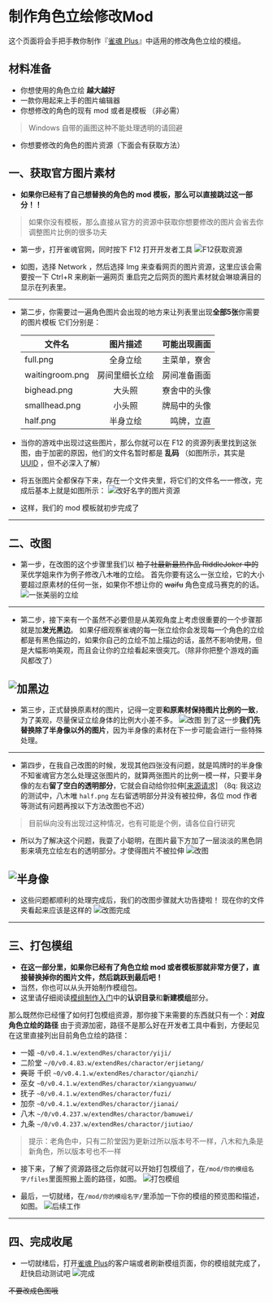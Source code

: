 # 制作角色立绘修改Mod

这个页面将会手把手教你制作『[雀魂 Plus](https://github.com/MajsoulPlus/majsoul-plus)』中适用的修改角色立绘的模组。

## 材料准备

- 你想使用的角色立绘 **越大越好**
- 一款你用起来上手的图片编辑器
- 你想修改的角色的现有 mod 或者是模板 （非必需）
>Windows 自带的画图这种不能处理透明的请回避
- 你想要修改的角色的图片资源（下面会有获取方法）

## 一、获取官方图片素材
- **如果你已经有了自己想替换的角色的 mod 模板，那么可以直接跳过这一部分！！**

> 如果你没有模板，那么直接从官方的资源中获取你想要修改的图片会省去你调整图片比例的很多功夫
- 第一步，打开雀魂官网，同时按下 F12 打开开发者工具
![F12获取资源](https://github.com/40chyan/majsoul-plus-wiki/blob/master/imagemod_pics/1.png?raw=true)

- 如图，选择 Network ，然后选择 Img 来查看网页的图片资源，这里应该会需要按一下 Ctrl+R 来刷新一遍网页
重启完之后网页的图片素材就会琳琅满目的显示在列表里。
---
- 第二步，你需要过一遍角色图片会出现的地方来让列表里出现**全部5张**你需要的图片模板
它们分别是：

     文件名|图片描述|可能出现画面
     --|:--:|--:
    full.png|全身立绘|主菜单，寮舍
    waitingroom.png|房间里细长立绘|房间准备画面
    bighead.png|大头照|寮舍中的头像
    smallhead.png|小头照|牌局中的头像
    half.png|半身立绘|鸣牌，立直
  
- 当你的游戏中出现过这些图片，那么你就可以在 F12 的资源列表里找到这张图，由于加密的原因，他们的文件名暂时都是 **乱码** （如图所示，其实是 [UUID](https://w3c.github.io/FileAPI/#unicodeBlobURL) ，但不必深入了解）
- 将五张图片全都保存下来，存在一个文件夹里，将它们的文件名一一修改，完成后基本上就是如图所示：
![改好名字的图片资源](https://github.com/40chyan/majsoul-plus-wiki/blob/master/imagemod_pics/2.png?raw=true)

- 这样，我们的 mod 模板就初步完成了
---

## 二、改图
- 第一步，在改图的这个步骤里我们以 ~~柚子社最新最热作品 RiddleJoker 中的~~ 茉优学姐来作为例子修改八木唯的立绘。
首先你要有这么一张立绘，它的大小要超过原素材的任何一张，如果你不想让你的 ~~waifu~~ 角色变成马赛克的的话。
![一张美丽的立绘](https://github.com/40chyan/majsoul-plus-wiki/blob/master/imagemod_pics/3.png?raw=true)
---
- 第二步，接下来有一个虽然不必要但是从美观角度上考虑很重要的一个步骤那就是加**发光黑边**。
   如果仔细观察雀魂的每一张立绘你会发现每一个角色的立绘都是有黑色描边的，如果你自己的立绘不加上描边的话，虽然不影响使用，但是大幅影响美观，而且会让你的立绘看起来很突兀。（除非你把整个游戏的画风都改了）

![加黑边](https://github.com/40chyan/majsoul-plus-wiki/blob/master/imagemod_pics/4.png?raw=true)
---

- 第三步，正式替换原素材的图片，记得一定要**和原素材保持图片比例的一致**，为了美观，尽量保证立绘身体的比例大小差不多。
  ![改图](https://github.com/40chyan/majsoul-plus-wiki/blob/master/imagemod_pics/5.png?raw=true)
  到了这一步**我们先替换除了半身像以外的图片**，因为半身像的素材在下一步可能会进行一些特殊处理。
---

- 第四步，在我自己改图的时候，发现其他四张没有问题，就是鸣牌时的半身像
  不知雀魂官方怎么处理这张图片的，就算两张图片的比例一模一样，只要半身像的左右**留了空白的透明部分**，它就会自动给你拉伸[[来源请求]](https://zh.wikipedia.org/wiki/Wikipedia:%E6%9D%A5%E6%BA%90%E8%AF%B7%E6%B1%82) （8q: 我这边的测试中，八木唯 `half.png` 左右留透明部分并没有被拉伸，各位 mod 作者等测试有问题再按以下方法改图也不迟）
> 目前纵向没有出现过这种情况，也有可能是个例，请各位自行研究
- 所以为了解决这个问题，我耍了小聪明，在图片最下方加了一层淡淡的黑色阴影来填充立绘左右的透明部分。才使得图片不被拉伸
  ![改图](https://github.com/40chyan/majsoul-plus-wiki/blob/master/imagemod_pics/6.png?raw=true)

![半身像](https://github.com/40chyan/majsoul-plus-wiki/blob/master/imagemod_pics/7.png?raw=true)
---
- 这些问题都顺利的处理完成后，我们的改图步骤就大功告捷啦！
  现在你的文件夹看起来应该是这样的
  ![改图完成](https://github.com/40chyan/majsoul-plus-wiki/blob/master/imagemod_pics/8.png?raw=true)
---

## 三、打包模组
- **在这一部分里，如果你已经有了角色立绘 mod 或者模板那就非常方便了，直接替换掉你的图片文件，然后跳跃到最后吧！**
- 当然，你也可以从头开始制作模组包。
- 这里请仔细阅读[模组制作入门](https://github.com/MajsoulPlus/majsoul-plus-wiki/blob/master/CourseMod.md)中的**认识目录**和**新建模组**部分。

那么既然你已经懂了如何打包模组资源，那你接下来需要的东西就只有一个：**对应角色立绘的路径**
由于资源加密，路径不是那么好在开发者工具中看到，方便起见在这里直接列出目前角色立绘的路径：

- 一姬 `~0/v0.4.1.w/extendRes/charactor/yiji/`
- 二阶堂 `~/0/v0.4.83.w/extendRes/charactor/erjietang/`
- ~~爽哥~~ 千织 `~0/v0.4.1.w/extendRes/charactor/qianzhi/`
- 巫女 `~0/v0.4.1.w/extendRes/charactor/xiangyuanwu/`
- 抚子 `~0/v0.4.1.w/extendRes/charactor/fuzi/`
- 加奈 `~0/v0.4.1.w/extendRes/charactor/jianai/`
- 八木 `~/0/v0.4.237.w/extendRes/charactor/bamuwei/`
- 九条 `~/0/v0.4.237.w/extendRes/charactor/jiutiao/`
> 提示：老角色中，只有二阶堂因为更新过所以版本号不一样，八木和九条是新角色，所以版本号也不一样

- 接下来，了解了资源路径之后你就可以开始打包模组了，在`/mod/你的模组名字/files`里面照搬上面的路径，如图。
  ![打包模组](https://github.com/40chyan/majsoul-plus-wiki/blob/master/imagemod_pics/9.png?raw=true)

- 最后，一切就绪，在`/mod/你的模组名字/`里添加一下你的模组的预览图和描述，如图。
  ![后续工作](https://github.com/40chyan/majsoul-plus-wiki/blob/master/imagemod_pics/10.png?raw=true)
---
## 四、完成收尾
- 一切就绪后，打开[雀魂 Plus](https://github.com/MajsoulPlus/majsoul-plus)的客户端或者刷新模组页面，你的模组就完成了，赶快启动测试吧
   ![完成](https://github.com/40chyan/majsoul-plus-wiki/blob/master/imagemod_pics/11.png?raw=true)

~~不要改成色图哦~~

